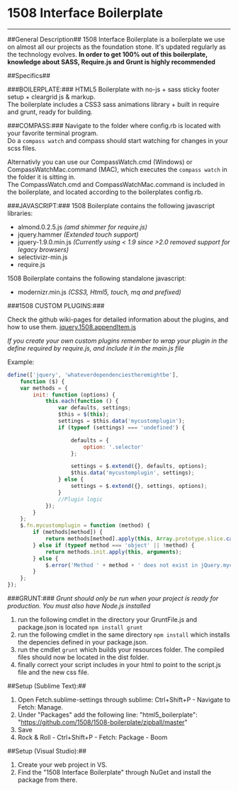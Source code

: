 # 1508 Interface Boilerplate #
-------------------------------------------------------

##General Description##
1508 Interface Boilerplate is a boilerplate we use on almost all our projects as the foundation stone. It's updated regularly as the technology evolves.
<b>In order to get 100% out of this boilerplate, knowledge about SASS, Require.js and Grunt is highly recommended</b>


##Specifics##

###BOILERPLATE:###
HTML5 Boilerplate with no-js + sass sticky footer setup + cleargrid js & markup.<br>
The boilerplate includes a CSS3 sass animations library + built in require and grunt, ready for building.

###COMPASS:###
Navigate to the folder where config.rb is located with your favorite terminal program.<br>
Do a ```compass watch``` and compass should start watching for changes in your scss files.

Alternativly you can use our CompassWatch.cmd (Windows) or CompassWatchMac.command (MAC), which executes the ```compass watch``` in the folder it is sitting in.<br> The CompassWatch.cmd and CompassWatchMac.command is included in the boilerplate, and located according to the boilerplates config.rb.

###JAVASCRIPT:###
1508 Boilerplate contains the following javascript libraries:
- almond.0.2.5.js *(amd shimmer for require.js)*
- jquery.hammer *(Extended touch support)*
- jquery-1.9.0.min.js *(Currently using < 1.9 since >2.0 removed support for legacy browsers)*
- selectivizr-min.js
- require.js


1508 Boilerplate contains the following standalone javascript:
- modernizr.min.js *(CSS3, Html5, touch, mq and prefixed)*

###1508 CUSTOM PLUGINS:###

Check the github wiki-pages for detailed information about the plugins, and how to use them.
<a href="https://github.com/1508/1508-boilerplate/wiki/jquery.1508.appendItem">jquery.1508.appendItem.js</a>

*If you create your own custom plugins remember to wrap your plugin in the define required by require.js, and include it in the main.js file*

Example:
```javascript
define(['jquery', 'whateverdependenciestheremightbe'],
    function ($) {
    var methods = {
        init: function (options) {
            this.each(function () {
                var defaults, settings;
                $this = $(this);
                settings = $this.data('mycustomplugin');
                if (typeof (settings) === 'undefined') {

                    defaults = {
                        option: '.selector'
                    };

                    settings = $.extend({}, defaults, options);
                    $this.data('mycustomplugin', settings);
                } else {
                    settings = $.extend({}, settings, options);
                }
                //Plugin logic
            });
        }
    };
    $.fn.mycustomplugin = function (method) {
        if (methods[method]) {
            return methods[method].apply(this, Array.prototype.slice.call(arguments, 1));
        } else if (typeof method === 'object' || !method) {
            return methods.init.apply(this, arguments);
        } else {
            $.error('Method ' + method + ' does not exist in jQuery.mycustomplugin');
        }
    };
});
```

###GRUNT:###
*Grunt should only be run when your project is ready for production. You must also have Node.js installed*

1. run the following cmdlet in the directory your GruntFile.js and package.json is located ```npm install grunt```
2. run the following cmdlet in the same directory ```npm install``` which installs the depencies defined in your package.json.
3. run the cmdlet ```grunt``` which builds your resources folder. The compiled files should now be located in the dist folder.
4. finally correct your script includes in your html to point to the script.js file and the new css file.

##Setup (Sublime Text):##

1. Open Fetch.sublime-settings through sublime: Ctrl+Shift+P - Navigate to Fetch: Manage.
2. Under "Packages" add the following line: "html5_boilerplate": "https://github.com/1508/1508-boilerplate/zipball/master"
3. Save
4. Rock & Roll - Ctrl+Shift+P - Fetch: Package - Boom

##Setup (Visual Studio):##

1. Create your web project in VS.
2. Find the "1508 Interface Boilerplate" through NuGet and install the package from there.
